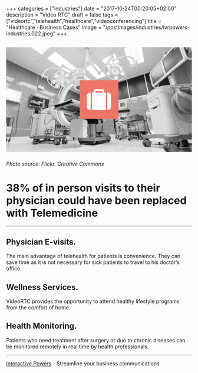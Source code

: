 +++
categories = ["industries"]
date = "2017-10-24T00:20:05+02:00"
description = "Video RTC"
draft = false
tags = ["videortc","telehealth","healthcare","videoconferencing"]
title = "Healthcare · Business Cases"
image = "/postimages/industries/ivrpowers-industries.022.jpeg"
+++

![doctors with a tablet](/postimages/industries/ivrpowers-industries.022.jpeg)
-----------
######	Photo source: Flickr. Creative Commons

#	38% of in person visits to their physician could have been replaced with Telemedicine
---

##	Physician E-visits.

The main advantage of telehealth for patients is convenience. They can save time as it is not necessary for sick patients to travel to his doctor’s office. 

##	Wellness Services.

VideoRTC provides the opportunity to attend healthy lifestyle programs from the comfort of home. 

## Health Monitoring.

Patients who need treatment after surgery or due to chronic diseases can be monitored remotely in real time by health professionals.

---
[Interactive Powers](http://www.ivrpowers.com/) - Streamline your business communications





